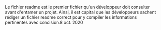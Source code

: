 Le fichier readme est le premier fichier qu'un développeur doit consulter avant d'entamer un projet. Ainsi, il est capital que les développeurs sachent rédiger un fichier readme correct pour y compiler les informations pertinentes avec concision.8 oct. 2020
